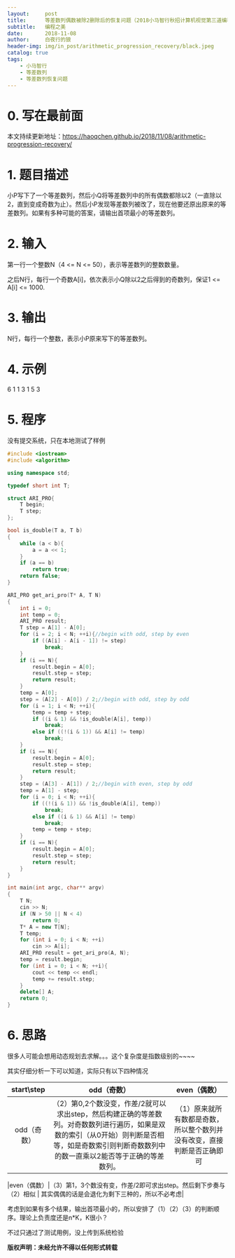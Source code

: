 ```yaml
---
layout:     post
title:      等差数列偶数被除2删除后的恢复问题（2018小马智行秋招计算机视觉第三道编程题）
subtitle:   编程之美
date:       2018-11-08
author:     白夜行的狼
header-img: img/in_post/arithmetic_progression_recovery/black.jpeg
catalog: true
tags:
    - 小马智行
    - 等差数列
    - 等差数列恢复问题
--- 
```


# 0. 写在最前面
本文持续更新地址：<https://haoqchen.github.io/2018/11/08/arithmetic-progression-recovery/>

# 1. 题目描述
小P写下了一个等差数列，然后小Q将等差数列中的所有偶数都除以2（一直除以2，直到变成奇数为止）。然后小P发现等差数列被改了，现在他要还原出原来的等差数列。如果有多种可能的答案，请输出首项最小的等差数列。

# 2. 输入
第一行一个整数N（4 <= N <= 50），表示等差数列的整数数量。

之后N行，每行一个奇数A[i]，依次表示小Q除以2之后得到的奇数列，保证1 <= A[i] <= 1000.

# 3. 输出
N行，每行一个整数，表示小P原来写下的等差数列。

# 4. 示例
6
1
1
3
1
5
3

# 5. 程序
没有提交系统，只在本地测试了样例
```cpp
#include <iostream>
#include <algorithm>

using namespace std;

typedef short int T;

struct ARI_PRO{
    T begin;
    T step;
};

bool is_double(T a, T b)
{
    while (a < b){
        a = a << 1;
    }
    if (a == b)
        return true;
    return false;
}

ARI_PRO get_ari_pro(T* A, T N)
{
    int i = 0;
    int temp = 0;
    ARI_PRO result;
    T step = A[1] - A[0];
    for (i = 2; i < N; ++i){//begin with odd, step by even
        if ((A[i] - A[i - 1]) != step)
            break;
    }
    if (i == N){
        result.begin = A[0];
        result.step = step;
        return result;
    }
    temp = A[0];
    step = (A[2] - A[0]) / 2;//begin with odd, step by odd
    for (i = 1; i < N; ++i){
        temp = temp + step;
        if ((i & 1) && !is_double(A[i], temp))
            break;
        else if ((!(i & 1)) && A[i] != temp)
            break;      
    }
    if (i == N){
        result.begin = A[0];
        result.step = step;
        return result;
    }
    step = (A[3] - A[1]) / 2;//begin with even, step by odd
    temp = A[1] - step;
    for (i = 0; i < N; ++i){
        if ((!(i & 1)) && !is_double(A[i], temp))
            break;
        else if ((i & 1) && A[i] != temp)
            break;
        temp = temp + step;
    }
    if (i == N){
        result.begin = A[0];
        result.step = step;
        return result;
    }
}

int main(int argc, char** argv)
{
    T N;
    cin >> N;
    if (N > 50 || N < 4)
        return 0;
    T* A = new T[N];
    T temp;
    for (int i = 0; i < N; ++i)
        cin >> A[i];
    ARI_PRO result = get_ari_pro(A, N);
    temp = result.begin;
    for (int i = 0; i < N; ++i){
        cout << temp << endl;
        temp += result.step;
    }
    delete[] A;
    return 0;
}
```

# 6. 思路
很多人可能会想用动态规划去求解。。。这个复杂度是指数级别的~~~~

其实仔细分析一下可以知道，实际只有以下四种情况

|start\step | odd（奇数） | even（偶数）|
| :------:  |  :------:  |  :------:  |
|odd（奇数） | （2）第0,2个数没变，作差/2就可以求出step，然后构建正确的等差数列。对奇数数列进行遍历，如果是双数的索引（从0开始）则判断是否相等，如是奇数索引则判断奇数数列中的数一直乘以2能否等于正确的等差数列。|（1）原来就所有数都是奇数，所以整个数列并没有改变，直接判断是否正确即可|

|even（偶数）|（3）第1，3个数没有变，作差/2即可求出step。然后剩下步奏与（2）相似 | 其实偶偶的话是会退化为剩下三种的，所以不必考虑|

考虑到如果有多个结果，输出首项最小的，所以安排了（1）（2）（3）的判断顺序。理论上负责度还是n*K，K很小？

不过只通过了测试用例，没上传到系统检验
  
**版权声明：未经允许不得以任何形式转载**
